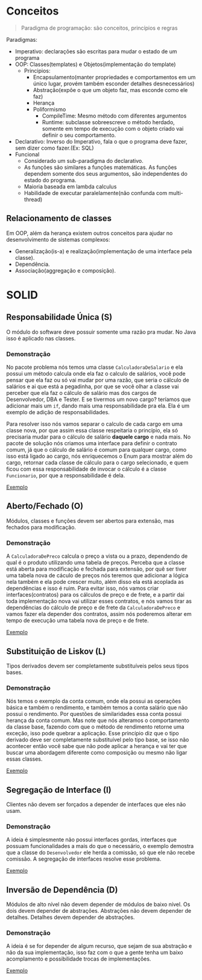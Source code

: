 # Conceitos

> Paradigma de programação: são conceitos, princípios e regras

Paradigmas:
* Imperativo: declarações são escritas para mudar o estado de um programa
* OOP: Classes(templates) e Objetos(implementação do template)
  * Principios:
    * Encapsulamento(manter propriedades e comportamentos em um único lugar, provém também esconder detalhes desnecessários)
    * Abstração(expõe o que um objeto faz, mas esconde como ele faz)
    * Herança
    * Poliformismo
      * CompileTime: Mesmo método com diferentes argumentos
      * Runtime: subclasse sobreescreve o método herdado, somente em tempo de execução com o objeto criado vai definir o seu comportamento.
* Declarativo: Inverso do Imperativo, fala o que o programa deve fazer, sem dizer como fazer.(Ex: SQL)
* Funcional
  * Considerado um sub-paradigma do declarativo.
  * As funções são similares a funções matemáticas. As funções dependem somente dos seus argumentos, são independentes do estado do programa.
  * Maioria baseada em lambda calculus
  * Habilidade de executar paralelamente(não confunda com multi-thread)


## Relacionamento de classes

Em OOP, além da herança existem outros conceitos para ajudar no desenvolvimento de sistemas complexos:
* Generalização(is-a) e realização(implementação de uma interface pela classe).
* Dependência.
* Associação(aggregação e composição).

# SOLID

## Responsabilidade Única (S)

O módulo do software deve possuir somente uma razão pra mudar. No Java isso é aplicado nas classes.

### Demonstração

No pacote problema nós temos uma classe `CalculadoraDeSalario` e ela possui um método calcula onde ela faz o calculo de salários, você pode pensar que ela faz ou só vai mudar por uma razão, que seria o cálculo de salários e ai que está a pegadinha, por que se você olhar a classe vai perceber que ela faz o cálculo de salário mas dos cargos de Desenvolvedor, DBA e Tester. E se tivermos um novo cargo? teríamos que adicionar mais um `if`, dando mais uma responsabilidade pra ela. Ela é um exemplo de adição de responsabilidades.

Para resolver isso nós vamos separar o calculo de cada cargo em uma classe nova, por que assim essa classe respeitaria o princípio, ela só precisaria mudar para o cálculo de salário **daquele cargo** e nada mais. No pacote de solução nós criamos uma interface para definir o contrato comum, já que o cálculo de salário é comum para qualquer cargo, como isso está ligado ao cargo, nós enriquecemos o Enum para mostrar além do cargo, retornar cada classe de cálculo para o cargo selecionado, e quem ficou com essa responsabilidade de invocar o cálculo é a classe `Funcionario`, por que a responsabilidade é dela.

[Exemplo](solid/src/main/java/com/estudo/srp)

## Aberto/Fechado (O)

Módulos, classes e funções devem ser abertos para extensão, mas fechados para modificação.

### Demonstração

A `CalculadoraDePreco` calcula o preço a vista ou a prazo, dependendo de qual é o produto utilizando uma tabela de preços. Perceba que a classe está aberta para modificação e fechada para extensão, por quê ser tiver uma tabela nova de cáculo de preços nós teremos que adicionar a lógica nela também e ela pode crescer muito, além disso ela está acoplada as dependências e isso é ruim. Para evitar isso, nós vamos criar interfaces(contratos) para os cálculos de preço e de frete, e a partir dai toda implementação nova vai utilizar esses contratos, e nós vamos tirar as dependências do cálculo de preço e de frete da `CalculadoraDePreco` e vamos fazer ela depender dos contratos, assim nós poderemos alterar em tempo de execução uma tabela nova de preço e de frete.

[Exemplo](solid/src/main/java/com/estudo/ocp)

## Substituição de Liskov (L)

Tipos derivados devem ser completamente substituíveis pelos seus tipos bases.

### Demonstração

Nós temos o exemplo da conta comum, onde ela possui as operações básica e também o rendimento, e também temos a conta salário que não possui o rendimento. Por questões de similaridades essa conta possui herança da conta comum. Mas note que nós alteramos o comportamento da classe base, fazendo com que o método de rendimento retorne uma exceção, isso pode quebrar a aplicação. Esse princípio diz que o tipo derivado deve ser completamente substituível pelo tipo base, se isso não acontecer então você sabe que não pode aplicar a herança e vai ter que buscar uma abordagem diferente como composição ou mesmo não ligar essas classes.

[Exemplo](solid/src/main/java/com/estudo/lsp)

## Segregação de Interface (I)

Clientes não devem ser forçados a depender de interfaces que eles não usam.

### Demonstração

A ideia é simplesmente não possui interfaces gordas, interfaces que possuam funcionalidades a mais do que o necessário, o exemplo demostra que a classe do `Desenvolvedor` ele herda a comissão, só que ele não recebe comissão. A segregação de interfaces resolve esse problema.

[Exemplo](solid/src/main/java/com/estudo/isp)

## Inversão de Dependência (D)

Módulos de alto nível não devem depender de módulos de baixo nível. Os dois devem depender de abstrações.
Abstrações não devem depender de detalhes. Detalhes devem depender de abstrações.

### Demonstração

A ideia é se for depender de algum recurso, que sejam de sua abstração e não da sua implementação, isso faz com o que a gente tenha um baixo acomplamento e possibilidade trocas de implementações.

[Exemplo](solid/src/main/java/com/estudo/dip)